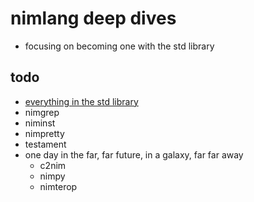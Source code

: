 # nimlang deep dives

- focusing on becoming one with the std library

## todo

- [everything in the std library](https://nim-lang.github.io/Nim/lib.html)
- nimgrep
- niminst
- nimpretty
- testament
- one day in the far, far future, in a galaxy, far far away
  - c2nim
  - nimpy
  - nimterop
